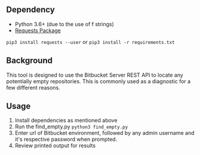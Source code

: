 ## Dependency
* Python 3.6+ (due to the use of f strings)
* [Requests Package](http://docs.python-requests.org/en/master/)

`
pip3 install requests --user
`
or
`
pip3 install -r requirements.txt
`

## Background
This tool is designed to use the Bitbucket Server REST API to locate any potentially empty repositories. This is commonly used as a diagnostic for a few different reasons.

## Usage
1. Install dependencies as mentioned above
2. Run the find_empty.py  `
python3 find_empty.py
`
3. Enter url of Bitbucket environment, followed by any admin username and it's respective password when prompted.
4. Review printed output for results
